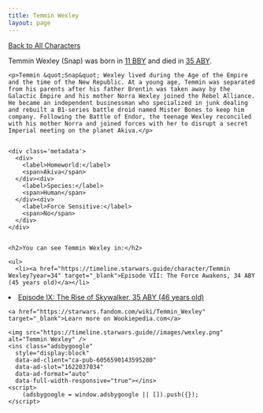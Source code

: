 ```yaml
---
title: Temmin Wexley
layout: page
---
```

<a href="/character" class="smaller">Back to All Characters</a>

<div class="container">
  <div class="col-10">
    <p>
    Temmin Wexley (Snap)     was born in <a href="https://timeline.starwars.guide/character/Temmin Wexley?year=-11" target="_blank">11 BBY</a> and died in <a href="https://timeline.starwars.guide/character/Temmin Wexley?year=35" target="_blank">35 ABY</a>.        
    </p>

    <p>Temmin &quot;Snap&quot; Wexley lived during the Age of the Empire and the time of the New Republic. At a young age, Temmin was separated from his parents after his father Brentin was taken away by the Galactic Empire and his mother Norra Wexley joined the Rebel Alliance. He became an independent businessman who specialized in junk dealing and rebuilt a B1-series battle droid named Mister Bones to keep him company. Following the Battle of Endor, the teenage Wexley reconciled with his mother Norra and joined forces with her to disrupt a secret Imperial meeting on the planet Akiva.</p>


    <div class='metadata'>
      <div>
        <label>Homeworld:</label>
        <span>Akiva</span>
      </div><div>
        <label>Species:</label>
        <span>Human</span>
      </div><div>
        <label>Force Sensitive:</label>
        <span>No</span>
      </div>
    </div>


    <h2>You can see Temmin Wexley in:</h2>

    <ul>
      <li><a href="https://timeline.starwars.guide/character/Temmin Wexley?year=34" target="_blank">Episode VII: The Force Awakens, 34 ABY (45 years old)</a></li>
  <li><a href="https://timeline.starwars.guide/character/Temmin Wexley?year=35" target="_blank">Episode IX: The Rise of Skywalker, 35 ABY (46 years old)</a></li>
    </ul>

    <a href="https://starwars.fandom.com/wiki/Temmin_Wexley" target="_blank">Learn more on Wookiepedia.com</a>
  </div>
  <div class="character_image col-2">
    
    <img src="https://timeline.starwars.guide//images/wexley.png" alt="Temmin Wexley" />
    <ins class="adsbygoogle"
      style="display:block"
      data-ad-client="ca-pub-6056590143595280"
      data-ad-slot="1622037034"
      data-ad-format="auto"
      data-full-width-responsive="true"></ins>
    <script>
        (adsbygoogle = window.adsbygoogle || []).push({});
    </script>
  </div>
</div>
